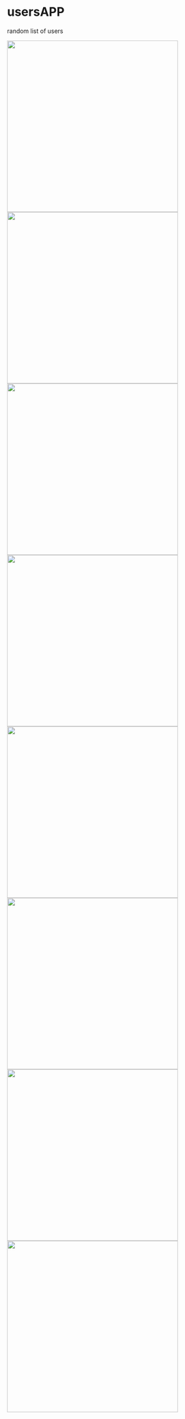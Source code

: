 # usersAPP
random list of users 


<img src = "https://user-images.githubusercontent.com/49244529/82668196-efe83000-9c41-11ea-9daf-92845e0c8cb7.png" width = "400"><img src = "https://user-images.githubusercontent.com/49244529/82668206-f37bb700-9c41-11ea-8b0b-4334ff855a29.png" width = "400">
<img src = "https://user-images.githubusercontent.com/49244529/82668209-f4ace400-9c41-11ea-8724-cfa5b2ab789c.png" width = "400"><img src = "" width = "400">
<img src = "" width = "400"><img src = "https://user-images.githubusercontent.com/49244529/82668211-f5de1100-9c41-11ea-9e29-26dc47c1711c.png" width = "400">
<img src = "https://user-images.githubusercontent.com/49244529/82668213-f676a780-9c41-11ea-816c-a972270eb296.png" width = "400"><img src = "https://user-images.githubusercontent.com/49244529/82668215-f70f3e00-9c41-11ea-8635-f16bda0a1268.png" width = "400">
